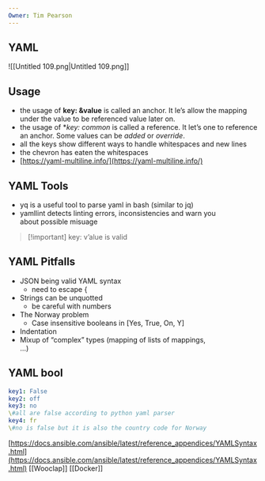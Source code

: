 ```yaml
---
Owner: Tim Pearson
---
```

## YAML
![[Untitled 109.png|Untitled 109.png]]
## Usage
- the usage of **key: &value** is called an anchor. It le’s allow the mapping under the value to be referenced value later on.
- the usage of **key: *common** is called a reference. It let’s one to reference an anchor. Some values can be _added_ or _override_.
- all the keys show different ways to handle whitespaces and new lines
- the chevron has eaten the whitespaces
- [https://yaml-multiline.info/](https://yaml-multiline.info/)
  
## YAML Tools
- yq is a useful tool to parse yaml in bash (similar to jq)
- yamllint detects linting errors, inconsistencies and warn you  
    about possible misuage

> [!important] key: v’alue is valid
## YAML Pitfalls
- JSON being valid YAML syntax
    - need to escape {
- Strings can be unquotted
    - be careful with numbers
- The Norway problem
    - Case insensitive booleans in [Yes, True, On, Y]
- Indentation
- Mixup of “complex” types (mapping of lists of mappings,  
    …)
## YAML bool
```YAML
key1: False
key2: off
key3: no
\#all are false according to python yaml parser
key4: fr
\#no is false but it is also the country code for Norway
```
  
[https://docs.ansible.com/ansible/latest/reference_appendices/YAMLSyntax.html](https://docs.ansible.com/ansible/latest/reference_appendices/YAMLSyntax.html)
[[Wooclap]]
[[Docker]]